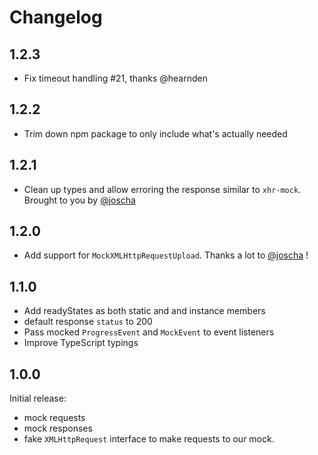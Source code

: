 # Changelog

## 1.2.3

- Fix timeout handling #21, thanks @hearnden

## 1.2.2

- Trim down npm package to only include what's actually needed

## 1.2.1

- Clean up types and allow erroring the response similar to `xhr-mock`. Brought to you by [@joscha](https://github.com/joscha)

## 1.2.0

- Add support for `MockXMLHttpRequestUpload`. Thanks a lot to [@joscha](https://github.com/joscha) !

## 1.1.0

- Add readyStates as both static and and instance members
- default response `status` to 200
- Pass mocked `ProgressEvent` and `MockEvent` to event listeners
- Improve TypeScript typings

## 1.0.0

Initial release:

- mock requests
- mock responses
- fake `XMLHttpRequest` interface to make requests to our mock.
